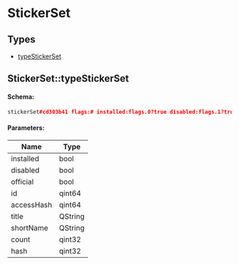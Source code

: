 # StickerSet

## Types

* [typeStickerSet](#stickersettypestickerset)

## StickerSet::typeStickerSet

#### Schema:

```c++
stickerSet#cd303b41 flags:# installed:flags.0?true disabled:flags.1?true official:flags.2?true id:long access_hash:long title:string short_name:string count:int hash:int = StickerSet;
```

#### Parameters:

|Name|Type|
|----|----|
|installed|bool|
|disabled|bool|
|official|bool|
|id|qint64|
|accessHash|qint64|
|title|QString|
|shortName|QString|
|count|qint32|
|hash|qint32|

